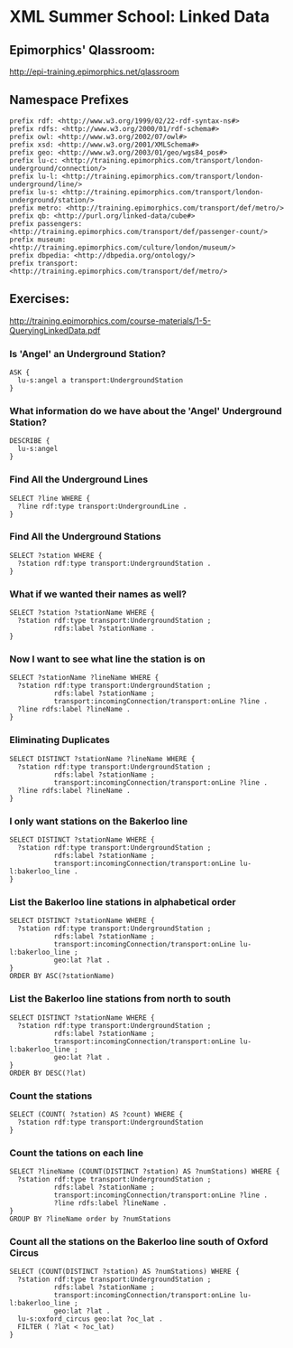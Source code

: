 # XML Summer School: Linked Data

## Epimorphics' Qlassroom:

<http://epi-training.epimorphics.net/qlassroom>

## Namespace Prefixes

    prefix rdf: <http://www.w3.org/1999/02/22-rdf-syntax-ns#>
    prefix rdfs: <http://www.w3.org/2000/01/rdf-schema#>
    prefix owl: <http://www.w3.org/2002/07/owl#>
    prefix xsd: <http://www.w3.org/2001/XMLSchema#>
    prefix geo: <http://www.w3.org/2003/01/geo/wgs84_pos#>
    prefix lu-c: <http://training.epimorphics.com/transport/london-underground/connection/>
    prefix lu-l: <http://training.epimorphics.com/transport/london-underground/line/>
    prefix lu-s: <http://training.epimorphics.com/transport/london-underground/station/>
    prefix metro: <http://training.epimorphics.com/transport/def/metro/>
    prefix qb: <http://purl.org/linked-data/cube#>
    prefix passengers: <http://training.epimorphics.com/transport/def/passenger-count/>
    prefix museum: <http://training.epimorphics.com/culture/london/museum/>
    prefix dbpedia: <http://dbpedia.org/ontology/>
    prefix transport: <http://training.epimorphics.com/transport/def/metro/>

## Exercises:

<http://training.epimorphics.com/course-materials/1-5-QueryingLinkedData.pdf>


### Is 'Angel' an Underground Station?

    ASK { 
      lu-s:angel a transport:UndergroundStation 
    }


### What information do we have about the 'Angel' Underground Station?

    DESCRIBE { 
      lu-s:angel
    }


### Find All the Underground Lines

    SELECT ?line WHERE {
      ?line rdf:type transport:UndergroundLine . 
    }


### Find All the Underground Stations

    SELECT ?station WHERE {
      ?station rdf:type transport:UndergroundStation . 
    }


### What if we wanted their names as well?

    SELECT ?station ?stationName WHERE {
      ?station rdf:type transport:UndergroundStation ; 
               rdfs:label ?stationName . 
    }


### Now I want to see what line the station is on

    SELECT ?stationName ?lineName WHERE {
      ?station rdf:type transport:UndergroundStation ;
               rdfs:label ?stationName ; 
               transport:incomingConnection/transport:onLine ?line .
      ?line rdfs:label ?lineName .
    }


### Eliminating Duplicates

    SELECT DISTINCT ?stationName ?lineName WHERE {
      ?station rdf:type transport:UndergroundStation ;
               rdfs:label ?stationName ; 
               transport:incomingConnection/transport:onLine ?line .
      ?line rdfs:label ?lineName .
    }


### I only want stations on the Bakerloo line

    SELECT DISTINCT ?stationName WHERE {
      ?station rdf:type transport:UndergroundStation ;
               rdfs:label ?stationName ;
               transport:incomingConnection/transport:onLine lu-l:bakerloo_line .
    }


### List the Bakerloo line stations in alphabetical order

    SELECT DISTINCT ?stationName WHERE { 
      ?station rdf:type transport:UndergroundStation ;
               rdfs:label ?stationName ;
               transport:incomingConnection/transport:onLine lu-l:bakerloo_line ;
               geo:lat ?lat .  
    }
    ORDER BY ASC(?stationName)


### List the Bakerloo line stations from north to south

    SELECT DISTINCT ?stationName WHERE { 
      ?station rdf:type transport:UndergroundStation ;
               rdfs:label ?stationName ;
               transport:incomingConnection/transport:onLine lu-l:bakerloo_line ;
               geo:lat ?lat .  
    }
    ORDER BY DESC(?lat)


### Count the stations

    SELECT (COUNT( ?station) AS ?count) WHERE {
      ?station rdf:type transport:UndergroundStation
    }


### Count the tations on each line

    SELECT ?lineName (COUNT(DISTINCT ?station) AS ?numStations) WHERE {
      ?station rdf:type transport:UndergroundStation ;
               rdfs:label ?stationName ;
               transport:incomingConnection/transport:onLine ?line .
               ?line rdfs:label ?lineName .
    }
    GROUP BY ?lineName order by ?numStations


### Count all the stations on the Bakerloo line south of Oxford Circus

    SELECT (COUNT(DISTINCT ?station) AS ?numStations) WHERE {
      ?station rdf:type transport:UndergroundStation ;
               rdfs:label ?stationName ;
               transport:incomingConnection/transport:onLine lu-l:bakerloo_line ;
               geo:lat ?lat .
      lu-s:oxford_circus geo:lat ?oc_lat .
      FILTER ( ?lat < ?oc_lat)
    }
